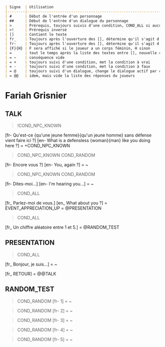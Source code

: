 ```md
| Signe  | Utilisation                                                                                |
|--------|--------------------------------------------------------------------------------------------|
| #      | Début de l'entrée d'un personnage                                                          |
| ##     | Début de l'entrée d'un dialogue du personnage                                              |
| >      | Prérequis, toujours suivis d'une condition, COND_ALL si aucun prérequis                    |
| >!     | Prérequis inversé                                                                          |
| []     | Contient le texte                                                                          |
| fr_    | Toujours après l'ouverture des [], détermine qu'il s'agit d'une réponse du PJ en français  |
| fr-    | Toujours après l'ouverture des [], détermine qu'il s'agit d'une réponse du PNJ en français |
| {F}{H} | F sera affiché si le joueur a un corps féminin, H sinon                                    |
| =      | tout le temps après la liste des textes entre [], nouvelle conséquence                     |
| = ~    | conséquence vide                                                                           |
| = +    | toujours suivi d'une condition, met la condition à vrai                                    |
| = -    | toujours suivi d'une condition, met la condition à faux                                    |
| = @    | toujours suivi d'un dialogue, change le dialogue actif par celui donné                     |
| = @@   | idem, mais vide la liste des réponses du joueurs                                           |
```

# Fariah Grisnier

## TALK

>!COND_NPC_KNOWN

[fr- Qu'est-ce {qu'une jeune femme}{qu'un jeune homme} sans défense vient faire ici ?]
[en- What is a defensless {woman}{man} like you doing here ?]
= +COND_NPC_KNOWN

>COND_NPC_KNOWN
>COND_RANDOM

[fr- Encore vous ?]
[en- You, again ?]
= ~

>COND_NPC_KNOWN
>COND_RANDOM

[fr- Dites-moi...]
[en- I'm hearing you...]
= ~

>COND_ALL

[fr_ Parlez-moi de vous.]
[en_ What about you ?]
= EVENT_APPRECIATION_UP
= @PRESENTATION

>COND_ALL

[fr_ Un chiffre aléatoire entre 1 et 5.]
= @RANDOM_TEST

## PRESENTATION

>COND_ALL

[fr_ Bonjour, je suis...]
= ~

[fr_ RETOUR]
= @@TALK

## RANDOM_TEST

>COND_RANDOM
[fr- 1]
= ~

>COND_RANDOM
[fr- 2]
= ~

>COND_RANDOM
[fr- 3]
= ~

>COND_RANDOM
[fr- 4]
= ~

>COND_RANDOM
[fr- 5]
= ~
